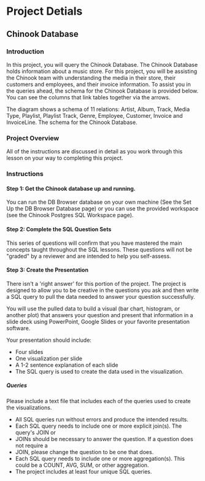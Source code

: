 # Project Detials
## Chinook Database
### Introduction
In this project, you will query the Chinook Database. The Chinook Database holds information about a music store. For this project, you will be assisting the Chinook team with understanding the media in their store, their customers and employees, and their invoice information. To assist you in the queries ahead, the schema for the Chinook Database is provided below. You can see the columns that link tables together via the arrows.

The diagram shows a schema of 11 relations: Artist, Album, Track, Media Type, Playlist, Playlist Track, Genre, Employee, Customer, Invoice and InvoiceLine.
The schema for the Chinook Database.

### Project Overview
All of the instructions are discussed in detail as you work through this lesson on your way to completing this project.

### Instructions
#### Step 1: Get the Chinook database up and running.
You can run the DB Browser database on your own machine (See the Set Up the DB Browser Database page) or you can use the provided workspace (see the Chinook Postgres SQL Workspace page).

#### Step 2: Complete the SQL Question Sets
This series of questions will confirm that you have mastered the main concepts taught throughout the SQL lessons. These questions will not be "graded" by a reviewer and are intended to help you self-assess.

#### Step 3: Create the Presentation
There isn't a 'right answer' for this portion of the project. The project is designed to allow you to be creative in the questions you ask and then write a SQL query to pull the data needed to answer your question successfully.

You will use the pulled data to build a visual (bar chart, histogram, or another plot) that answers your question and present that information in a slide deck using PowerPoint, Google Slides or your favorite presentation software.

Your presentation should include:
* Four slides
* One visualization per slide
* A 1-2 sentence explanation of each slide
* The SQL query is used to create the data used in the visualization.

##### Queries
Please include a text file that includes each of the queries used to create the visualizations.

* All SQL queries run without errors and produce the intended results.
* Each SQL query needs to include one or more explicit join(s). The query's JOIN or
* JOINs should be necessary to answer the question. If a question does not require a
* JOIN, please change the question to be one that does.
* Each SQL query needs to include one or more aggregation(s). This could be a COUNT, AVG, SUM, or other aggregation.
* The project includes at least four unique SQL queries.


